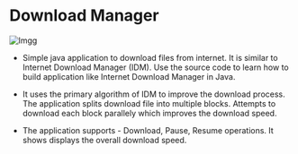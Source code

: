 # Download Manager
![Imgg](https://github.com/user-attachments/assets/cff64875-c728-48d6-9eab-26f33aee5f81)

- Simple java application to download files from internet. It is similar to Internet Download Manager (IDM). Use the source code to learn how to build application like Internet Download Manager in Java.

- It uses the primary algorithm of IDM to improve the download process. The application splits download file into multiple blocks. Attempts to download each block parallely which improves the download speed.

- The application supports - Download, Pause, Resume operations. It shows displays the overall download speed.
